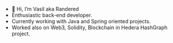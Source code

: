 - 👋 Hi, I’m Vasil aka Randered
- Enthusiastic back-end developer. 
- Currently working with Java and Spring oriented projects. 
- Worked also on Web3, Solidity, Blockchain in Hedera HashGraph project.

<!---
randered/randered is a ✨ special ✨ repository because its `README.md` (this file) appears on your GitHub profile.
You can click the Preview link to take a look at your changes.
--->

